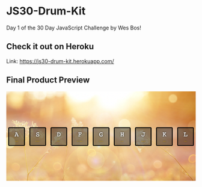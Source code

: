 # JS30-Drum-Kit

Day 1 of the 30 Day JavaScript Challenge by Wes Bos!

## Check it out on Heroku

Link: https://js30-drum-kit.herokuapp.com/

## Final Product Preview

![home-page](https://github.com/StephhyL/JS30-Drum-Kit/blob/main/docs/home.png)
